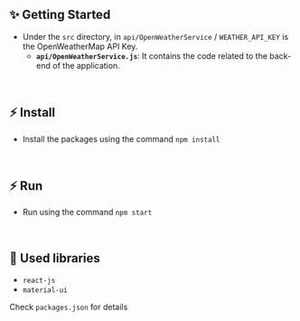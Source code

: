 
## ✨ Getting Started


- Under the `src` directory, in `api/OpenWeatherService`   /  `WEATHER_API_KEY` is the OpenWeatherMap API Key.
  - **`api/OpenWeatherService.js`**: It contains the code related to the back-end of the application.

<br/>

## ⚡ Install

- Install the packages using the command `npm install`

<br/>

## ⚡ Run

- Run using the command `npm start`

<br/>

## 📙 Used libraries

- `react-js`
- `material-ui`

Check `packages.json` for details

<br/>
